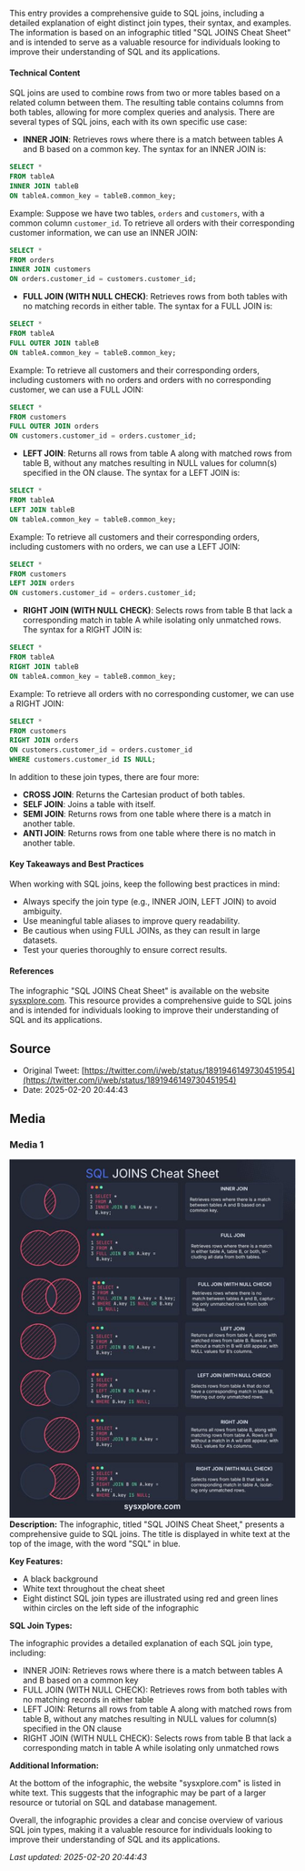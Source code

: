 This entry provides a comprehensive guide to SQL joins, including a detailed explanation of eight distinct join types, their syntax, and examples. The information is based on an infographic titled "SQL JOINS Cheat Sheet" and is intended to serve as a valuable resource for individuals looking to improve their understanding of SQL and its applications.

#### Technical Content
SQL joins are used to combine rows from two or more tables based on a related column between them. The resulting table contains columns from both tables, allowing for more complex queries and analysis. There are several types of SQL joins, each with its own specific use case:

* **INNER JOIN**: Retrieves rows where there is a match between tables A and B based on a common key. The syntax for an INNER JOIN is:
```sql
SELECT *
FROM tableA
INNER JOIN tableB
ON tableA.common_key = tableB.common_key;
```
Example: Suppose we have two tables, `orders` and `customers`, with a common column `customer_id`. To retrieve all orders with their corresponding customer information, we can use an INNER JOIN:
```sql
SELECT *
FROM orders
INNER JOIN customers
ON orders.customer_id = customers.customer_id;
```

* **FULL JOIN (WITH NULL CHECK)**: Retrieves rows from both tables with no matching records in either table. The syntax for a FULL JOIN is:
```sql
SELECT *
FROM tableA
FULL OUTER JOIN tableB
ON tableA.common_key = tableB.common_key;
```
Example: To retrieve all customers and their corresponding orders, including customers with no orders and orders with no corresponding customer, we can use a FULL JOIN:
```sql
SELECT *
FROM customers
FULL OUTER JOIN orders
ON customers.customer_id = orders.customer_id;
```

* **LEFT JOIN**: Returns all rows from table A along with matched rows from table B, without any matches resulting in NULL values for column(s) specified in the ON clause. The syntax for a LEFT JOIN is:
```sql
SELECT *
FROM tableA
LEFT JOIN tableB
ON tableA.common_key = tableB.common_key;
```
Example: To retrieve all customers and their corresponding orders, including customers with no orders, we can use a LEFT JOIN:
```sql
SELECT *
FROM customers
LEFT JOIN orders
ON customers.customer_id = orders.customer_id;
```

* **RIGHT JOIN (WITH NULL CHECK)**: Selects rows from table B that lack a corresponding match in table A while isolating only unmatched rows. The syntax for a RIGHT JOIN is:
```sql
SELECT *
FROM tableA
RIGHT JOIN tableB
ON tableA.common_key = tableB.common_key;
```
Example: To retrieve all orders with no corresponding customer, we can use a RIGHT JOIN:
```sql
SELECT *
FROM customers
RIGHT JOIN orders
ON customers.customer_id = orders.customer_id
WHERE customers.customer_id IS NULL;
```

In addition to these join types, there are four more:

* **CROSS JOIN**: Returns the Cartesian product of both tables.
* **SELF JOIN**: Joins a table with itself.
* **SEMI JOIN**: Returns rows from one table where there is a match in another table.
* **ANTI JOIN**: Returns rows from one table where there is no match in another table.

#### Key Takeaways and Best Practices
When working with SQL joins, keep the following best practices in mind:

* Always specify the join type (e.g., INNER JOIN, LEFT JOIN) to avoid ambiguity.
* Use meaningful table aliases to improve query readability.
* Be cautious when using FULL JOINs, as they can result in large datasets.
* Test your queries thoroughly to ensure correct results.

#### References
The infographic "SQL JOINS Cheat Sheet" is available on the website [sysxplore.com](http://sysxplore.com). This resource provides a comprehensive guide to SQL joins and is intended for individuals looking to improve their understanding of SQL and its applications.
## Source

- Original Tweet: [https://twitter.com/i/web/status/1891946149730451954](https://twitter.com/i/web/status/1891946149730451954)
- Date: 2025-02-20 20:44:43


## Media

### Media 1
![media_0](./media_0.jpg)
**Description:** The infographic, titled "SQL JOINS Cheat Sheet," presents a comprehensive guide to SQL joins. The title is displayed in white text at the top of the image, with the word "SQL" in blue.

**Key Features:**

* A black background
* White text throughout the cheat sheet
* Eight distinct SQL join types are illustrated using red and green lines within circles on the left side of the infographic

**SQL Join Types:**

The infographic provides a detailed explanation of each SQL join type, including:

* INNER JOIN: Retrieves rows where there is a match between tables A and B based on a common key
* FULL JOIN (WITH NULL CHECK): Retrieves rows from both tables with no matching records in either table
* LEFT JOIN: Returns all rows from table A along with matched rows from table B, without any matches resulting in NULL values for column(s) specified in the ON clause
* RIGHT JOIN (WITH NULL CHECK): Selects rows from table B that lack a corresponding match in table A while isolating only unmatched rows

**Additional Information:**

At the bottom of the infographic, the website "sysxplore.com" is listed in white text. This suggests that the infographic may be part of a larger resource or tutorial on SQL and database management.

Overall, the infographic provides a clear and concise overview of various SQL join types, making it a valuable resource for individuals looking to improve their understanding of SQL and its applications.

*Last updated: 2025-02-20 20:44:43*
